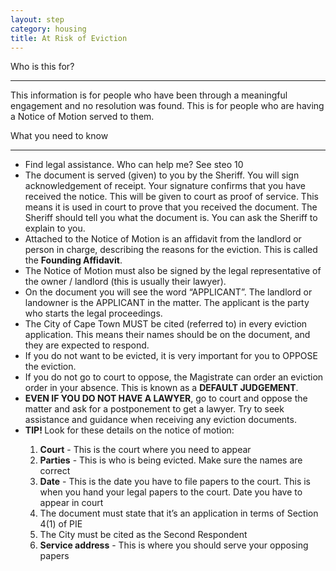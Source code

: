 ```yaml
---
layout: step
category: housing
title: At Risk of Eviction
---
```

<div class="intro">
  <div class="header"><i class="fa fa-fw fa-users" aria-hidden="true"></i> Who is this for?</div>
  <hr>
  <div class="content">
    <p>This information is for people who have been through a meaningful engagement and no resolution was found. This is for people who are having a Notice of Motion served to them.</p>
  </div>
</div>

<div class="summary">
  <div class="header"><i class="fa fa-fw fa-exclamation-circle" aria-hidden="true"></i> What you need to know</div>
  <hr>
  <div class="content">
    <ul class="fa-ul">
      <li><i class="fa-li fa fa-search"></i>Find legal assistance. <span role="button" data-toggle="collapse" href="#collapseTen" aria-expanded="true" aria-controls="collapseTen"><a onclick="scrollToDiv('headingTen')">Who can help me?</a></span> <span class="visible-print">See steo 10</span></li>
      <li><i class="fa-li fa fa-file-text-o"></i>The document is served (given) to you by the Sheriff. You will sign acknowledgement of receipt. Your signature confirms that you have received the notice. This will be given to court as proof of service. This means it is used in court to prove that you received the document. The Sheriff should tell you what the document is. You can ask the Sheriff to explain to you.</li>
      <li><i class="fa-li fa fa-file-text-o"></i>Attached to the Notice of Motion is an affidavit from the landlord or person in charge, describing the reasons for the eviction. This is called the <strong>Founding Affidavit</strong>.</li>
      <li><i class="fa-li fa fa-gavel"></i>The Notice of Motion must also be signed by the legal representative of the owner / landlord (this is usually their lawyer).</li>
      <li><i class="fa-li fa fa-gavel"></i>On the document you will see the word “APPLICANT”. The landlord or landowner is the APPLICANT in the matter. The applicant is the party who starts the legal proceedings.</li>
      <li><i class="fa-li fa fa-gavel"></i>The City of Cape Town MUST be cited (referred to) in every eviction application.  This means their names should be on the document, and they are expected to respond.</li>
      <li><i class="fa-li fa fa-gavel"></i>If you do not want to be evicted, it is very important for you to OPPOSE the eviction.</li>
      <li><i class="fa-li fa fa-gavel"></i>If you do not go to court to oppose, the Magistrate can order an eviction order in your absence. This is known as a <strong>DEFAULT JUDGEMENT</strong>. </li>
      <li><i class="fa-li fa fa-gavel"></i><strong>EVEN IF YOU DO NOT HAVE A LAWYER</strong>, go to court and oppose the matter and ask for a postponement to get a lawyer. Try to seek assistance and guidance when receiving any eviction documents.</li>
      <li><i class="fa-li fa fa-lightbulb-o"></i><strong>TIP! </strong> Look for these details on the notice of motion:</li>
        <ol>
          <li><strong>Court</strong> - This is the court where you need to appear</li>
		  <li><strong>Parties</strong> - This is who is being evicted. Make sure the names are correct</li>
		  <li><strong>Date</strong> - This is the date you have to file papers to the court. This is when you hand your legal papers to the court. Date you have to appear in court</li>
		  <li>The document must state that it’s an application in terms of Section 4(1) of PIE</li>
		  <li>The City must be cited as the Second Respondent</li>
		  <li><strong>Service address</strong> - This is where you should serve your opposing papers</li>
		</ol>
    </ul>
  </div>
</div>
